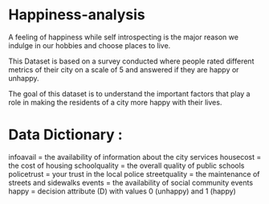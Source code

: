 # Happiness-analysis

A feeling of happiness while self introspecting is the major reason we indulge in our hobbies and choose places to live.

This Dataset is based on a survey conducted where people rated different metrics of their city on a scale of 5 and answered if they are happy or unhappy.

The goal of this dataset is to understand the important factors that play a role in making the residents of a city more happy with their lives.

# Data Dictionary :
infoavail = the availability of information about the city services
housecost = the cost of housing
schoolquality = the overall quality of public schools
policetrust = your trust in the local police
streetquality = the maintenance of streets and sidewalks
events = the availability of social community events
happy = decision attribute (D) with values 0 (unhappy) and 1 (happy)
